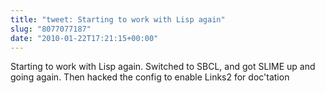 ```yaml
---
title: "tweet: Starting to work with Lisp again"
slug: "8077077187"
date: "2010-01-22T17:21:15+00:00"
---
```

Starting to work with Lisp again. Switched to SBCL, and got SLIME up and going again. Then hacked the config to enable Links2 for doc'tation